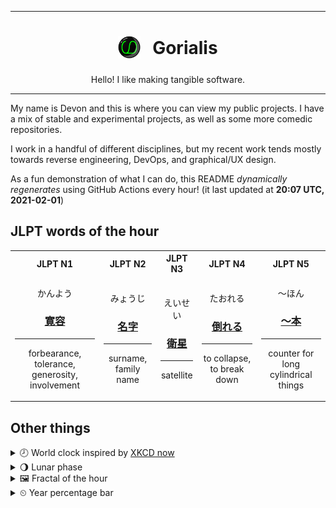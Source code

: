 ***

<h1 align="center">
<sub>
    <img src="readme/resources/avatar.png" height="36">
</sub>
&nbsp;
Gorialis
</h1>
<p align="center">
Hello! I like making tangible software.
</p>

***

My name is Devon and this is where you can view my public projects. I have a mix of stable and experimental projects, as well as some more comedic repositories.

I work in a handful of different disciplines, but my recent work tends mostly towards reverse engineering, DevOps, and graphical/UX design.

As a fun demonstration of what I can do, this README *dynamically regenerates* using GitHub Actions every hour! (it last updated at **20:07 UTC, 2021-02-01**)

<h2>JLPT words of the hour</h2>
<table>
    <tr>
        <th>JLPT N1</th>
        <th>JLPT N2</th>
        <th>JLPT N3</th>
        <th>JLPT N4</th>
        <th>JLPT N5</th>
    </tr>
    <tr>
        <td>
            <p align="center">かんよう</p>
            <h3 align="center"><b><a href="https://jisho.org/search/%E5%AF%9B%E5%AE%B9">寛容</a></b></h3>
            <hr>
            <p align="center">forbearance,<wbr> tolerance,<wbr> generosity,<wbr> involvement</p>
        </td>
        <td>
            <p align="center">みょうじ</p>
            <h3 align="center"><b><a href="https://jisho.org/search/%E5%90%8D%E5%AD%97">名字</a></b></h3>
            <hr>
            <p align="center">surname,<wbr> family name</p>
        </td>
        <td>
            <p align="center">えいせい</p>
            <h3 align="center"><b><a href="https://jisho.org/search/%E8%A1%9B%E6%98%9F">衛星</a></b></h3>
            <hr>
            <p align="center">satellite</p>
        </td>
        <td>
            <p align="center">たおれる</p>
            <h3 align="center"><b><a href="https://jisho.org/search/%E5%80%92%E3%82%8C%E3%82%8B">倒れる</a></b></h3>
            <hr>
            <p align="center">to collapse,<wbr> to break down</p>
        </td>
        <td>
            <p align="center">～ほん</p>
            <h3 align="center"><b><a href="https://jisho.org/search/%EF%BD%9E%E6%9C%AC">～本</a></b></h3>
            <hr>
            <p align="center">counter for long cylindrical things</p>
        </td>
    </tr>
</table>

<h2>Other things</h2>
<details>
<summary>🕗  World clock inspired by <a href="https://xkcd.com/now">XKCD now</a></summary>

> <img src="generated/now.png" width="512">

</details>
<details>
<summary>🌖 Lunar phase</summary>

The moon is approximately 68.51% through its phase (Waning Gibbous).

</details>
<details>
<summary>&#x1f5bc; Fractal of the hour</summary>

> <img src="generated/fractal.png" width="512">

</details>
<details>
<summary>&#x23f2; Year percentage bar</summary>
<pre><code>2021 [█▁▁▁▁▁▁▁▁▁▁▁▁▁▁▁▁▁▁▁] 8.72%</code></pre>
</details>
